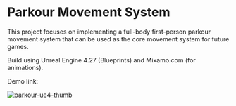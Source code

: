 # Parkour Movement System
 
This project focuses on implementing a full-body first-person parkour movement system that can be used as the core movement system for future games.

Build using Unreal Engine 4.27 (Blueprints) and Mixamo.com (for animations).

Demo link:

[![parkour-ue4-thumb](https://user-images.githubusercontent.com/36617987/156467454-2b071add-049e-40eb-8878-8d4a50bb14d7.jpg)](https://youtu.be/P8NoKycJ8CQ)
